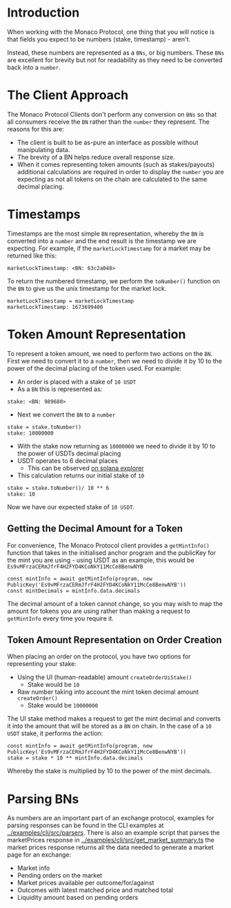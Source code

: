 # Introduction

When working with the Monaco Protocol, one thing that you will notice is that fields you expect to be numbers (stake, timestamp) - aren't.

Instead, these numbers are represented as a `BNs`, or big numbers. These `BNs` are excellent for brevity but not for readability as they need to be converted back into a `number`.


# The Client Approach

The Monaco Protocol Clients don't perform any conversion on `BNs` so that all consumers receive the `BN` rather than the `number` they represent. The reasons for this are:

- The client is built to be as-pure an interface as possible without manipulating data.
- The brevity of a BN helps reduce overall response size.
- When it comes representing token amounts (such as stakes/payouts) additional calculations are required in order to display the `number` you are expecting as not all tokens on the chain are calculated to the same decimal placing.

# Timestamps

Timestamps are the most simple `BN` representation, whereby the `BN` is converted into a `number` and the end result is the timestamp we are expecting. For example, if the `marketLockTimestamp` for a market may be returned like this:

```
marketLockTimestamp: <BN: 63c2a048>
```

To return the numbered timestamp, we perform the `toNumber()` function on the `BN` to give us the unix timestamp for the market lock.

```
marketLockTimestamp = marketLockTimestamp
marketLockTimestamp: 1673699400
```

# Token Amount Representation

To represent a token amount, we need to perform two actions on the `BN`. First we need to convert it to a `number`, then we need to divide it by 10 to the power of the decimal placing of the token used. For example:

- An order is placed with a stake of `10 USDT`
- As a `BN` this is represented as:

```
stake: <BN: 989680>
```

- Next we convert the `BN` to a `number`

```
stake = stake.toNumber()
stake: 10000000
```

- With the stake now returning as `10000000` we need to divide it by 10 to the power of USDTs decimal placing
- USDT operates to 6 decimal places
  - This can be observed [on solana explorer](https://explorer.solana.com/address/Es9vMFrzaCERmJfrF4H2FYD4KCoNkY11McCe8BenwNYB)
- This calculation returns our initial stake of `10`

```
stake = stake.toNumber()/ 10 ** 6
stake: 10
```

Now we have our expected stake of `10 USDT`.

## Getting the Decimal Amount for a Token

For convenience, The Monaco Protocol client provides a `getMintInfo()` function that takes in the initialised anchor program and the publicKey for the mint you are using - using USDT as an example, this would be `Es9vMFrzaCERmJfrF4H2FYD4KCoNkY11McCe8BenwNYB`

```
const mintInfo = await getMintInfo(program, new PublicKey('Es9vMFrzaCERmJfrF4H2FYD4KCoNkY11McCe8BenwNYB'))
const mintDecimals = mintInfo.data.decimals
```

The decimal amount of a token cannot change, so you may wish to map the amount for tokens you are using rather than making a request to `getMintInfo` every time you require it.

## Token Amount Representation on Order Creation

When placing an order on the protocol, you have two options for representing your stake:

- Using the UI (human-readable) amount `createOrderUiStake()`
  - Stake would be `10`
- Raw number taking into account the mint token decimal amount `createOrder()`
  - Stake would be `10000000`

The UI stake method makes a request to get the mint decimal and converts it into the amount that will be stored as a `BN` on chain. In the case of a `10 USDT` stake, it performs the action:

```
const mintInfo = await getMintInfo(program, new PublicKey('Es9vMFrzaCERmJfrF4H2FYD4KCoNkY11McCe8BenwNYB'))
stake = stake * 10 ** mintInfo.data.decimals
```

Whereby the stake is multiplied by 10 to the power of the mint decimals.

# Parsing BNs

As numbers are an important part of an exchange protocol, examples for parsing responses can be found in the CLI examples at [../examples/cli/src/parsers](../examples/cli/src/parsers/). There is also an example script that parses the marketPrices response in [../examples/cli/src/get_market_summary.ts](../examples/cli/src/get_market_summary.ts) the market prices response returns all the data needed to generate a market page for an exchange:

- Market info
- Pending orders on the market
- Market prices available per outcome/for/against
- Outcomes with latest matched price and matched total
- Liquidity amount based on pending orders
